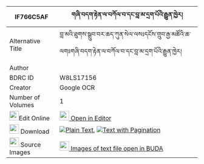|IF766C5AF|གཞི་བདག་རྟེན་ལ་བཀོལ་བ་དང་བླ་མ་དྲག་པོའི་རྒྱུན་ཁྱེར། 
| --- | --- 
|Alternative Title |བླ་མའི་ཐུགས་སྒྲུབ་བར་ཆད་ཀུན་སེལ་ལསཿདངོས་གྲུབ་རྒྱ་མཚོའི་ཆ་ལགཿགཞི་བདག་རྟེན་ལ་བཀོལ་བ་དང་བླ་མ་དྲག་པོའི་རྒྱུན་ཁྱེར།
|Author | 
|BDRC ID | W8LS17156
|Creator | Google OCR
|Number of Volumes| 1
|<img width="25" src="https://img.icons8.com/color/25/000000/edit-property.png">Edit Online| [<img width="25" src="https://avatars.githubusercontent.com/u/45091458?s=200&v=4"> Open in Editor](http://editor.openpecha.org/IF766C5AF)
|<img width="25" src="https://img.icons8.com/fluent/48/000000/download-2.png"/>  Download | [![](https://img.icons8.com/color/20/000000/txt.png)Plain Text](https://github.com/Openpecha/IF766C5AF/releases/download/v1/shyidak_ten_la_kolwa_dang_lama_plain_IF766C5AF.zip), [![](https://img.icons8.com/color/20/000000/txt.png)Text with Pagination](https://github.com/Openpecha/IF766C5AF/releases/download/v1/shyidak_ten_la_kolwa_dang_lama_pages_IF766C5AF.zip)
|<img width="25" src="https://img.icons8.com/plasticine/100/000000/pictures-folder.png"/>  Source Images | [<img width="25" src="https://library.bdrc.io/icons/BUDA-small.svg"> Images of text file open in BUDA](https://library.bdrc.io/show/bdr:W8LS17156)